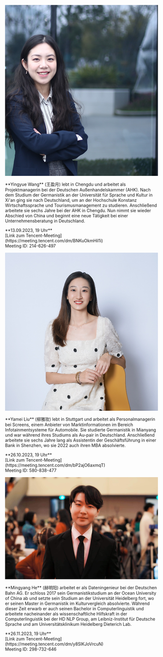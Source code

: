 <div class="row">
  <img class="img-left" src="images/wang_yingyue.jpg"/>

  <p class="text-right" markdown="1">
**Yingyue Wang** (王盈月) lebt in Chengdu und arbeitet als Projektmanagerin bei der Deutschen Außenhandelskammer (AHK). Nach dem Studium der Germanistik an der Universität für Sprache und Kultur in Xi'an ging sie nach Deutschland, um an der Hochschule Konstanz Wirtschaftssprache und Tourismusmanagement zu studieren. Anschließend arbeitete sie sechs Jahre bei der AHK in Chengdu. Nun nimmt sie wieder Abschied von China und beginnt eine neue Tätigkeit bei einer Unternehmensberatung in Deutschland.
  </p>
  <p class="text-right" markdown="1">
  **13.09.2023, 19 Uhr**<br>[Link zum Tencent-Meeting](https://meeting.tencent.com/dm/BNKuOkmHil1i)<br>Meeting ID: 214-626-497
  </p>
</div>


<div class='row'>
  <img class="img-left" src="images/liu_yamei.jpg"/>
  <p class='text-right' markdown='1'>
  **Yamei Liu** (柳雅玫) lebt in Stuttgart und arbeitet als Personalmanagerin bei Screens, einem Anbieter von Marktinformationen im Bereich Infotainmentsysteme für Automobile. Sie studierte Germanistik in Mianyang und war während ihres Studiums als Au-pair in Deutschland. Anschließend arbeitete sie sechs Jahre lang als Assistentin der Geschäftsführung in einer Bank in Shenzhen, wo sie 2022 auch ihren MBA absolvierte.
  </p>
  <p class="text-right" markdown="1">
  **26.10.2023, 19 Uhr**<br>[Link zum Tencent-Meeting](https://meeting.tencent.com/dm/bP2ajO6axmqT)<br>Meeting ID: 580-838-477
  </p>
</div>

<div class='row'>
  <img class="img-left" src="images/he_mingyang.jpg"/>
  <p class='text-right' markdown='1'>
  **Mingyang He** (赫明阳) arbeitet er als Dateningenieur bei der Deutschen Bahn AG. Er schloss 2017 sein Germanistikstudium an der Ocean University of China ab und setzte sein Studium an der Universität Heidelberg fort, wo er seinen Master in Germanistik im Kulturvergleich absolvierte. Während dieser Zeit erwarb er auch seinen Bachelor in Computerlinguistik und arbeitete nacheinander als wissenschaftliche Hilfskraft in der Computerlinguistik bei der HD NLP Group, am Leibniz-Institut für Deutsche Sprache und am Universitätsklinikum Heidelberg Dieterich Lab.
  </p>
  <p class="text-right" markdown="1">
  **26.11.2023, 19 Uhr**<br>[Link zum Tencent-Meeting](https://meeting.tencent.com/dm/y8SlKJoVrcuN)<br>Meeting ID: 298-732-646
  </p>
</div>
